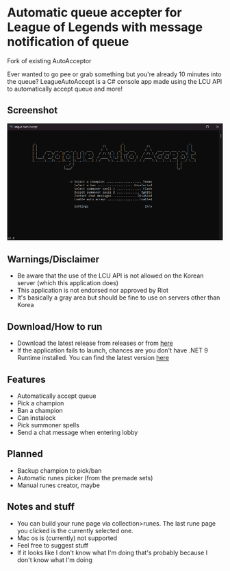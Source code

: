 # Automatic queue accepter for League of Legends with message notification of queue

Fork of existing AutoAcceptor

Ever wanted to go pee or grab something but you're already 10 minutes into the queue? LeagueAutoAccept is a C# console app made using the LCU API to automatically accept queue and more!

## Screenshot
![LeagueAutoAccept Screenshot](screenshot.png?raw=true)

## Warnings/Disclaimer
- Be aware that the use of the LCU API is not allowed on the Korean server (which this application does)
- This application is not endorsed nor approved by Riot
- It's basically a gray area but should be fine to use on servers other than Korea

## Download/How to run
- Download the latest release from releases or from [here](https://github.com/sweetriverfish/LeagueAutoAccept/releases/latest/download/Leauge.Auto.Accept.exe)
- If the application fails to launch, chances are you don't have .NET 9 Runtime installed. You can find the latest version [here](https://dotnet.microsoft.com/en-us/download/dotnet/9.0)

## Features
- Automatically accept queue
- Pick a champion
- Ban a champion
- Can instalock
- Pick summoner spells
- Send a chat message when entering lobby

## Planned
- Backup champion to pick/ban
- Automatic runes picker (from the premade sets)
- Manual runes creator, maybe

## Notes and stuff
- You can build your rune page via collection>runes. The last rune page you clicked is the currently selected one.
- Mac os is (currently) not supported
- Feel free to suggest stuff
- If it looks like I don't know what I'm doing that's probably because I don't know what I'm doing

